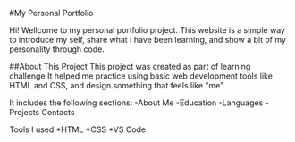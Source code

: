 #My Personal Portfolio

Hi! Wellcome to my personal portfolio project.
This website is a simple way to introduce my self, share what I have been learning, and show a bit of my personality through code.

##About This Project
This project was created as part of learning challenge.It helped me practice using basic web development tools like HTML and CSS, and design something that feels like "me".

It includes the following sections:
  -About Me
  -Education
  -Languages
  -Projects
  Contacts

 Tools I used
   *HTML
   *CSS
   *VS Code 